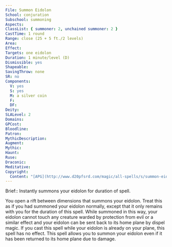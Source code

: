 ```yaml
---
File: Summon Eidolon
School: conjuration
Subschool: summoning
Aspects: 
ClassList: { summoner: 2, unchained summoner: 2 }
CastTime: 1 round
Range: close (25 + 5 ft./2 levels)
Area: 
Effect: 
Targets: one eidolon
Duration: 1 minute/level (D)
Dismissible: yes
Shapeable: 
SavingThrow: none
SR: no
Components:
  V: yes
  S: yes
  M: a silver coin
  F: 
  DF: 
Deity: 
SLALevel: 2
Domains: 
GPCost: 
Bloodline: 
Patron: 
MythicDescription: 
Augment: 
Mythic: 
Haunt: 
Ruse: 
Draconic: 
Meditative: 
Copyright:
  Content: "[APG](http://www.d20pfsrd.com/magic/all-spells/s/summon-eidolon)"
---
```

Brief:: Instantly summons your eidolon for duration of spell.

You open a rift between dimensions that summons your eidolon.  Treat this as if you had summoned your eidolon normally, except that it only remains with you for the duration of this spell. While summoned in this way, your eidolon cannot touch any creature warded by protection from evil or a similar effect and your eidolon can be sent back to its home plane by dispel magic.  If you cast this spell while your eidolon is already on your plane, this spell has no effect. This spell allows you to summon your eidolon even if it has been returned to its home plane due to damage.
